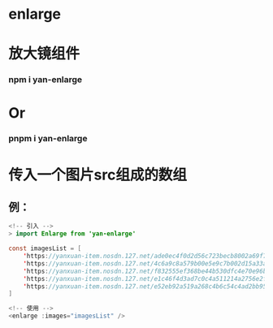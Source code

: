 # enlarge
# 放大镜组件
### npm i yan-enlarge 
# Or 
### pnpm i yan-enlarge
# 传入一个图片src组成的数组
## 例：
```java
<!-- 引入 -->
> import Enlarge from 'yan-enlarge'
```
```java
const imagesList = [
    'https://yanxuan-item.nosdn.127.net/ade0ec4f0d2d56c723becb8002a69f75.png',
    'https://yanxuan-item.nosdn.127.net/4c6a9c8a579b00e5e9c7b002d15a33a2.jpg',
    'https://yanxuan-item.nosdn.127.net/f832555ef368be44b530dfc4e70e96b8.jpg',
    'https://yanxuan-item.nosdn.127.net/e1c46f4d3ad7c0c4a511214a2756e2fc.jpg',
    'https://yanxuan-item.nosdn.127.net/e52eb92a519a268c4b6c54c4ad2bb95d.png',
]
```
```java
<!-- 使用 -->
<enlarge :images="imagesList" />
```
